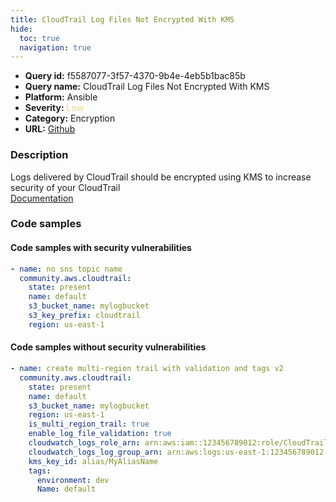 ```yaml
---
title: CloudTrail Log Files Not Encrypted With KMS
hide:
  toc: true
  navigation: true
---
```


<style>
  .highlight .hll {
    background-color: #ff171742;
  }
  .md-content {
    max-width: 1100px;
    margin: 0 auto;
  }
</style>

-   **Query id:** f5587077-3f57-4370-9b4e-4eb5b1bac85b
-   **Query name:** CloudTrail Log Files Not Encrypted With KMS
-   **Platform:** Ansible
-   **Severity:** <span style="color:#edd57e">Low</span>
-   **Category:** Encryption
-   **URL:** [Github](https://github.com/Checkmarx/kics/tree/master/assets/queries/ansible/aws/cloudtrail_log_files_not_encrypted_with_kms)

### Description
Logs delivered by CloudTrail should be encrypted using KMS to increase security of your CloudTrail<br>
[Documentation](https://docs.ansible.com/ansible/latest/collections/community/aws/cloudtrail_module.html)

### Code samples
#### Code samples with security vulnerabilities
```yaml title="Positive test num. 1 - yaml file" hl_lines="2"
- name: no sns topic name
  community.aws.cloudtrail:
    state: present
    name: default
    s3_bucket_name: mylogbucket
    s3_key_prefix: cloudtrail
    region: us-east-1

```


#### Code samples without security vulnerabilities
```yaml title="Negative test num. 1 - yaml file"
- name: create multi-region trail with validation and tags v2
  community.aws.cloudtrail:
    state: present
    name: default
    s3_bucket_name: mylogbucket
    region: us-east-1
    is_multi_region_trail: true
    enable_log_file_validation: true
    cloudwatch_logs_role_arn: arn:aws:iam::123456789012:role/CloudTrail_CloudWatchLogs_Role
    cloudwatch_logs_log_group_arn: arn:aws:logs:us-east-1:123456789012:log-group:CloudTrail/DefaultLogGroup:*
    kms_key_id: alias/MyAliasName
    tags:
      environment: dev
      Name: default

```
